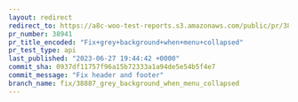 ```yaml
---
layout: redirect
redirect_to: https://a8c-woo-test-reports.s3.amazonaws.com/public/pr/38941/api/index.html
pr_number: 38941
pr_title_encoded: "Fix+grey+background+when+menu+collapsed"
pr_test_type: api
last_published: "2023-06-27 19:44:42 +0000"
commit_sha: 0937df11757f96a15b72333a1a94de5e54b5f4e7
commit_message: "Fix header and footer"
branch_name: fix/38887_grey_background_when_menu_collapsed
---
```

